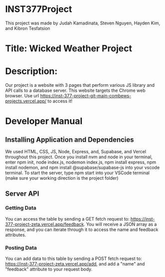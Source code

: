 # INST377Project
This project was made by Judah Kamadinata, Steven Nguyen, Hayden Kim, and Kibron Tesfatsion

# Title: Wicked Weather Project

# Description:
Our project is a website with 3 pages that perform various JS library and API calls to a database server. This website targets the Chrome web browser.
Use url https://inst-377-project-git-main-combews-projects.vercel.app/ to access it!

# Developer Manual
## Installing Application and Dependencies
We used HTML, CSS, JS, Node, Express, and, Supabase, and Vercel throughout this project. Once you install nvm and node in your terminal, enter npm init, node index.js, nodemon index.js, npm install express, npm install nodemon, and npm install @supabase/supabase-js into your vscode terminal. To start the server, type npm start into your VSCode terminal (make sure your working direction is the project folder)
## Server API
### Getting Data
You can access the table by sending a GET fetch request to: https://inst-377-project-zeta.vercel.app/feedback.
You will receive a JSON array as a response, and you can iterate through it to access the name and feedback attributes.
### Posting Data
You can add data to this table by sending a POST fetch request to: https://inst-377-project-zeta.vercel.app/add, and add a "name" and "feedback" attribute to your request body.
